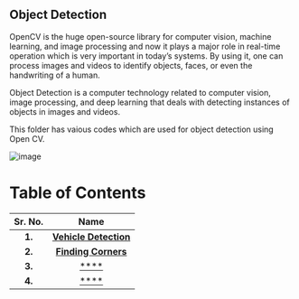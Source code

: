 ## Object Detection

OpenCV is the huge open-source library for computer vision, machine learning, and image processing and now it plays a major role in real-time operation which is very important in today’s systems. 
By using it, one can process images and videos to identify objects, faces, or even the handwriting of a human. 

Object Detection is a computer technology related to computer vision, image processing, and deep learning that deals with detecting instances of objects in images and videos.

This folder has vaious codes which are used for object detection using Open CV.

![image](https://user-images.githubusercontent.com/58645688/138259962-bcf8f731-d2ce-4722-88d7-5604511be858.png)


# Table of Contents

Sr. No.             |   Name               
:------------------:|:-------------------------:|
**1.**              | [**Vehicle Detection**](https://github.com/Robotics-Club-BMU/CV-Zone/tree/main/Object_Detection/Vehicle%20Detection)  
**2.**              | [**Finding Corners**](https://github.com/Robotics-Club-BMU/CV-Zone/tree/main/Object_Detection/Finding%20Corners)  
**3.**              | [****]()  
**4.**              | [****]()  
